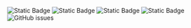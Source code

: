 ![Static Badge](https://img.shields.io/badge/blacklists-60-000000) ![Static Badge](https://img.shields.io/badge/blacklisted-3153970-cc0000) ![Static Badge](https://img.shields.io/badge/whitelisted-2243-00CC00) ![Static Badge](https://img.shields.io/badge/streaming_blacklist-28107-000000) ![GitHub issues](https://img.shields.io/github/issues/fabriziosalmi/blacklists)
